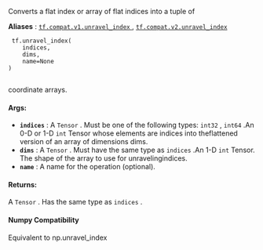 Converts a flat index or array of flat indices into a tuple of

**Aliases** : [ `tf.compat.v1.unravel_index` ](/api_docs/python/tf/unravel_index), [ `tf.compat.v2.unravel_index` ](/api_docs/python/tf/unravel_index)

```
 tf.unravel_index(
    indices,
    dims,
    name=None
)
 
```

coordinate arrays.

#### Args:
- **`indices`** : A  `Tensor` . Must be one of the following types:  `int32` ,  `int64` .An 0-D or 1-D  `int`  Tensor whose elements are indices into theflattened version of an array of dimensions dims.
- **`dims`** : A  `Tensor` . Must have the same type as  `indices` .An 1-D  `int`  Tensor. The shape of the array to use for unravelingindices.
- **`name`** : A name for the operation (optional).


#### Returns:
A  `Tensor` . Has the same type as  `indices` .

#### Numpy Compatibility
Equivalent to np.unravel_index

